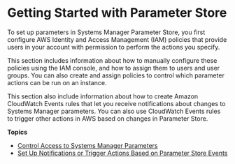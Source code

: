 # Getting Started with Parameter Store<a name="sysman-paramstore-settingup"></a>

To set up parameters in Systems Manager Parameter Store, you first configure AWS Identity and Access Management \(IAM\) policies that provide users in your account with permission to perform the actions you specify\. 

This section includes information about how to manually configure these policies using the IAM console, and how to assign them to users and user groups\. You can also create and assign policies to control which parameter actions can be run on an instance\. 

This section also include information about how to create Amazon CloudWatch Events rules that let you receive notifications about changes to Systems Manager parameters\. You can also use CloudWatch Events rules to trigger other actions in AWS based on changes in Parameter Store\.

**Topics**
+ [Control Access to Systems Manager Parameters](sysman-paramstore-access.md)
+ [Set Up Notifications or Trigger Actions Based on Parameter Store Events](sysman-paramstore-cwe.md)
